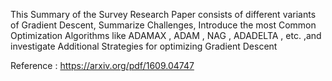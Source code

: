 This Summary of the Survey Research Paper consists of different variants of Gradient Descent, Summarize Challenges, Introduce the most Common Optimization Algorithms like ADAMAX , ADAM , NAG , ADADELTA , etc. ,and investigate Additional Strategies for optimizing Gradient Descent

Reference : https://arxiv.org/pdf/1609.04747
